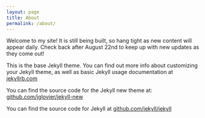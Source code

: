 ```yaml
---
layout: page
title: About
permalink: /about/
---
```


Welcome to my site! It is still being built, so hang tight as new content will appear daily. Check back after August 22nd to keep up with new updates as they come out!

This is the base Jekyll theme. You can find out more info about customizing your Jekyll theme, as well as basic Jekyll usage documentation at [jekyllrb.com](http://jekyllrb.com/)

You can find the source code for the Jekyll new theme at: [github.com/jglovier/jekyll-new](https://github.com/jglovier/jekyll-new)

You can find the source code for Jekyll at [github.com/jekyll/jekyll](https://github.com/jekyll/jekyll)
